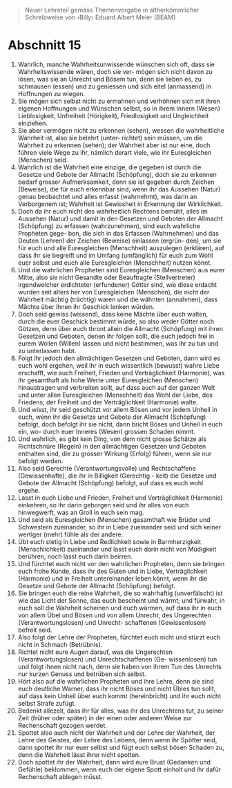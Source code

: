 > Neuer Lehreteil gemäss Themenvorgabe in altherkömmlicher Schreibweise
> von ‹Billy› Eduard Albert Meier (BEAM)

# Abschnitt 15
1) Wahrlich, manche Wahrheitsunwissende wünschen sich oft, dass sie Wahrheitswissende wären, doch sie ver-
 mögen sich nicht davon zu lösen, was sie an Unrecht und Bösem tun, denn sie lieben es, zu schmausen (essen)
 und zu geniessen und sich eitel (anmassend) in Hoffnungen zu wiegen.
2) Sie mögen sich selbst nicht zu ermahnen und verhöhnen sich mit ihren eigenen Hoffnungen und Wünschen selbst, so in ihrem Innern (Wesen) Lieblosigkeit, Unfreiheit (Hörigkeit), Friedlosigkeit und Ungleichheit einziehen.
3) Sie aber vermögen nicht zu erkennen (sehen), wessen die wahrheitliche Wahrheit ist, also sie belehrt (unter-
 richtet) sein müssen, um die Wahrheit zu erkennen (sehen); der Wahrheit aber ist nur eine, doch führen viele
 Wege zu ihr, nämlich derart viele, wie ihr Euresgleichen (Menschen) seid.
4) Wahrlich ist die Wahrheit eine einzige, die gegeben ist durch die Gesetze und Gebote der Allmacht (Schöpfung),
 doch sie zu erkennen bedarf grosser Aufmerksamkeit, denn sie ist gegeben durch Zeichen (Beweise), die für
 euch erkennbar sind, wenn ihr das Aussehen (Natur) genau beobachtet und alles erfasst (wahrnehmt), was
 darin an Verborgenem ist; Wahrheit ist Gewissheit in Erkennung der Wirklichkeit.
5) Doch da ihr euch nicht des wahrheitlich Rechtens bemüht, alles im Aussehen (Natur) und damit in den Gesetzen
 und Geboten der Allmacht (Schöpfung) zu erfassen (wahrzunehmen), sind euch wahrliche Propheten gege-
 ben, die sich in das Erfassen (Wahrnehmen) und das Deuten (Lehren) der Zeichen (Beweise) einlassen (ergrün-
 den), um sie für euch und alle Euresgleichen (Menschheit) auszulegen (erklären), auf dass ihr sie begreift und
 im Umfang (umfänglich) für euch zum Wohl euer selbst und euch alle Euresgleichen (Menschheit) nutzen
 könnt.
6) Und die wahrlichen Propheten sind Euresgleichen (Menschen) aus eurer Mitte, also sie nicht Gesandte oder
 Beauftragte (Stellvertreter) irgendwelcher erdichteter (erfundener) Götter sind, wie diese erdacht wurden seit
 alters her von Euresgleichen (Menschen), die nicht der Wahrheit mächtig (trächtig) waren und die wähnten
 (annahmen), dass Mächte über ihnen ihr Geschick lenken würden.
7) Doch seid gewiss (wissend), dass keine Mächte über euch walten, durch die euer Geschick bestimmt würde,
 so also weder Götter noch Götzen, denn über euch thront allein die Allmacht (Schöpfung) mit ihren Gesetzen
 und Geboten, denen ihr folgen sollt, die euch jedoch frei in eurem Wollen (Willen) lassen und nicht bestimmen,
 was ihr zu tun und zu unterlassen habt.
8) Folgt ihr jedoch den allmächtigen Gesetzen und Geboten, dann wird es euch wohl ergehen, weil ihr in euch
 wissentlich (bewusst) wahre Liebe erschafft, wie auch Freiheit, Frieden und Verträglichkeit (Harmonie), was ihr
 gesamthaft als hohe Werte unter Euresgleichen (Menschen) hinaustragen und verbreiten sollt, auf dass auch
 auf der ganzen Welt und unter allen Euresgleichen (Menschheit) das Wohl der Liebe, des Friedens, der Freiheit
 und der Verträglichkeit (Harmonie) walte.
9) Und wisst, ihr seid geschützt vor allem Bösen und vor jedem Unheil in euch, wenn ihr die Gesetze und Gebote
 der Allmacht (Schöpfung) befolgt, doch befolgt ihr sie nicht, dann bricht Böses und Unheil in euch ein, wo-
 durch euer Inneres (Wesen) grossen Schaden nimmt.
10) Und wahrlich, es gibt kein Ding, von dem nicht grosse Schätze als Richtschnüre (Regeln) in den allmächtigen Gesetzen und Geboten enthalten sind, die zu grosser Wirkung (Erfolg) führen, wenn sie nur befolgt werden.
11) Also seid Gerechte (Verantwortungsvolle) und Rechtschaffene (Gewissenhafte), die ihr in Billigkeit (Gerechtig -
 keit) die Gesetze und Gebote der Allmacht (Schöpfung) befolgt, auf dass es euch wohl ergehe.
12) Lasst in euch Liebe und Frieden, Freiheit und Verträglichkeit (Harmonie) einkehren, so ihr darin geborgen seid
 und ihr alles von euch hinwegwerft, was an Groll in euch sein mag.
13) Und seid als Euresgleichen (Menschen) gesamthaft wie Brüder und Schwestern zueinander, so ihr in Liebe
 zueinander seid und sich keiner wertiger (mehr) fühle als der andere.
14) Übt euch stetig in Liebe und Redlichkeit sowie in Barmherzigkeit (Menschlichkeit) zueinander und lasst euch
 darin nicht von Müdigkeit berühren, noch lasst euch darin beirren.
 15) Und fürchtet euch nicht vor den wahrlichen Propheten, denn sie bringen euch frohe Kunde, dass ihr des Guten
 und in Liebe, Verträglichkeit (Harmonie) und in Freiheit untereinander leben könnt, wenn ihr die Gesetze und
 Gebote der Allmacht (Schöpfung) befolgt.
16) Sie bringen euch die reine Wahrheit, die so wahrhaftig (unverfälscht) ist wie das Licht der Sonne, das euch
 bescheint und wärmt; und fürwahr, in euch soll die Wahrheit scheinen und euch wärmen, auf dass ihr in euch
 von allem Übel und Bösen und von allem Unrecht, des Ungerechten (Verantwortungslosen) und Unrecht-
 schaffenen (Gewissenlosen) befreit seid.
17) Also folgt der Lehre der Propheten, fürchtet euch nicht und stürzt euch nicht in Schmach (Betrübnis).
18) Richtet nicht eure Augen darauf, was die Ungerechten (Verantwortungslosen) und Unrechtschaffenen (Ge-
 wissenlosen) tun und folgt ihnen nicht nach, denn sie haben von ihrem Tun des Unrechts nur kurzen Genuss
 und betrüben sich selbst.
19) Hört also auf die wahrlichen Propheten und ihre Lehre, denn sie sind euch deutliche Warner, dass ihr nicht
 Böses und nicht Übles tun sollt, auf dass kein Unheil über euch kommt (hereinbricht) und ihr euch nicht selbst
 Strafe zufügt.
20) Bedenkt allezeit, dass ihr für alles, was ihr des Unrechtens tut, zu seiner Zeit (früher oder später) in der einen
 oder anderen Weise zur Rechenschaft gezogen werdet.
21) Spottet also auch nicht der Wahrheit und der Lehre der Wahrheit, der Lehre des Geistes, der Lehre des Lebens,
 denn wenn ihr Spötter seid, dann spottet ihr nur euer selbst und fügt euch selbst bösen Schaden zu, denn die
 Wahrheit lässt ihrer nicht spotten.
22) Doch spottet ihr der Wahrheit, dann wird eure Brust (Gedanken und Gefühle) beklommen, wenn euch der
 eigene Spott einholt und ihr dafür Rechenschaft ablegen müsst.
 

